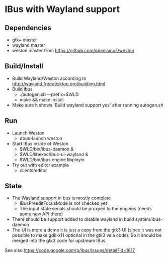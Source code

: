 IBus with Wayland support
=========================

Dependencies
------------

* gtk+ master
* wayland master
* weston master from https://github.com/openismus/weston

Build/Install
-------------

* Build Wayland/Weston according to http://wayland.freedesktop.org/building.html
* Build ibus
   * ./autogen.sh --prefix=$WLD
   * make && make install
* Make sure it shows 'Build wayland support    yes' after running autogen.sh

Run
---

* Launch Weston
   * dbus-launch weston
* Start IBus inside of Weston
   * $WLD/bin/ibus-daemon &
   * $WLD/libexec/ibus-ui-wayland &
   * $WLD/bin/ibus engine libpinyin
* Try out with editor example
   * clients/editor

State
-----

* The Wayland support in bus is mostly complete
   * IBusPreeditFocusMode is not checked yet
   * The input state serials should be proxyed to the engines
     (needs some new API there)
* There should be support added to disable wayland in build system/ibus-daemon
* The UI is more a demo it is just a copy from the gtk3 UI (since it was not
  possible to make gdk-x11 optional in the gtk3 vala code). So it should be
  merged into the gtk3 code for upstream IBus.

See also https://code.google.com/p/ibus/issues/detail?id=1617
